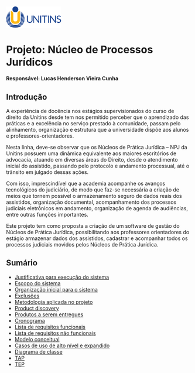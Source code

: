 <img src="https://github.com/LucasHenderson/Engenharia_De_Software2_LucasH/blob/main/imgs/unitins.png" style="width: 150px;"></img>

# Projeto: Núcleo de Processos Jurídicos
**Responsável: Lucas Henderson Vieira Cunha**

## Introdução
<p>A experiência de docência nos estágios supervisionados do curso de direito da Unitins desde tem nos permitido perceber que o aprendizado das práticas e a excelência no serviço prestado à comunidade, passam pelo alinhamento, organização e estrutura que a universidade dispõe aos alunos e professores-orientadores.</p> 
<p>Nesta linha, deve-se observar que os Núcleos de Prática Jurídica – NPJ da Unitins possuem uma dinâmica equivalente aos maiores escritórios de advocacia, atuando em diversas áreas do Direito, desde o atendimento inicial do assistido, passando pelo protocolo e andamento processual, até o trânsito em julgado dessas ações.</> 
<p>Com isso, imprescindível que a academia acompanhe os avanços tecnológicos do judiciário, de modo que faz-se necessária a criação de meios que tornem possível o armazenamento seguro de dados reais dos assistidos, organização documental, acompanhamento dos processos judiciais eletrônicos em andamento, organização de agenda de audiências, entre outras funções importantes.</p>
<p>Este projeto tem como proposta a criação de um software de gestão do Núcleos de Prática Jurídica, possibilitando aos professores orientadores do estágio armazenar dados dos assistidos, cadastrar e acompanhar todos os processos judiciais movidos pelos Núcleos de Prática Jurídica.</p>

## Sumário
* <a href="https://github.com/LucasHenderson/Engenharia_De_Software2_LucasH/blob/main/principal/justificativa.md">Justificativa para execução do sistema</a>
* <a href="https://github.com/LucasHenderson/Engenharia_De_Software2_LucasH/blob/main/principal/escopo.md">Escopo do sistema</a>
* <a href="https://github.com/LucasHenderson/Engenharia_De_Software2_LucasH/blob/main/principal/organizacao.md">Organização inicial para o sistema</a>
* <a href="https://github.com/LucasHenderson/Engenharia_De_Software2_LucasH/blob/main/principal/exclusoes.md">Exclusões</a>
* <a href="https://github.com/LucasHenderson/Engenharia_De_Software2_LucasH/blob/main/principal/metodologia.md">Metodologia aplicada no projeto</a>
* <a href="https://github.com/LucasHenderson/Engenharia_De_Software2_LucasH/blob/main/principal/product-discovery.md">Product discovery</a>
* <a href="https://github.com/LucasHenderson/Engenharia_De_Software2_LucasH/blob/main/principal/produtos.md">Produtos a serem entregues</a>
* <a href="https://github.com/LucasHenderson/Engenharia_De_Software2_LucasH/blob/main/principal/cronograma.md">Cronograma</a>
* <a href="https://github.com/LucasHenderson/Engenharia_De_Software2_LucasH/blob/main/principal/listaReqFun.md">Lista de requisitos funcionais</a>
* <a href="https://github.com/LucasHenderson/Engenharia_De_Software2_LucasH/blob/main/principal/listaReqNaoFun.md">Lista de requisitos não funcionais</a>
* <a href="https://github.com/LucasHenderson/Engenharia_De_Software2_LucasH/blob/main/imgs/modelo_conceitual_npj.png">Modelo conceitual</a>
* <a href="https://github.com/LucasHenderson/Engenharia_De_Software2_LucasH/blob/main/principal/casos-alto-expandido.md">Casos de uso de alto nível e expandido</a>
* <a href="https://github.com/LucasHenderson/Engenharia_De_Software2_LucasH/blob/main/imgs/modelo_classes_npj.png">Diagrama de classe</a>
* <a href="https://github.com/LucasHenderson/Engenharia_De_Software2_LucasH/blob/main/tap/tap.md">TAP</a>
* <a href="https://github.com/LucasHenderson/Engenharia_De_Software2_LucasH/blob/main/tep/tep.md">TEP</a>
